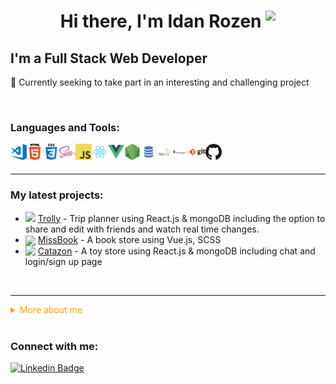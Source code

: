 <h1 align="center" class="text-blue mb-2" > Hi there, I'm Idan Rozen <img align="top" height="40" src="https://media.giphy.com/media/JoPURpweVqjVP7jl8N/giphy.gif"></h1> 

##  I'm a Full Stack Web Developer 

 🌱 Currently seeking to take part in an interesting and challenging project


<br/>

### Languages and Tools:

<img align="left" alt="Visual Studio Code" width="26px" src="https://raw.githubusercontent.com/github/explore/80688e429a7d4ef2fca1e82350fe8e3517d3494d/topics/visual-studio-code/visual-studio-code.png" />
<img align="left" alt="HTML5" width="26px" src="https://raw.githubusercontent.com/github/explore/80688e429a7d4ef2fca1e82350fe8e3517d3494d/topics/html/html.png" />
<img align="left" alt="CSS3" width="26px" src="https://raw.githubusercontent.com/github/explore/80688e429a7d4ef2fca1e82350fe8e3517d3494d/topics/css/css.png" />
<img align="left" alt="Sass" width="26px" src="https://raw.githubusercontent.com/github/explore/80688e429a7d4ef2fca1e82350fe8e3517d3494d/topics/sass/sass.png" />
<img align="left" alt="JavaScript" width="26px" src="https://raw.githubusercontent.com/github/explore/80688e429a7d4ef2fca1e82350fe8e3517d3494d/topics/javascript/javascript.png" />
<img align="left" alt="React" width="26px" src="https://raw.githubusercontent.com/github/explore/80688e429a7d4ef2fca1e82350fe8e3517d3494d/topics/react/react.png" />
<img align="left" alt="Vue" width="26px" src="https://raw.githubusercontent.com/github/explore/80688e429a7d4ef2fca1e82350fe8e3517d3494d/topics/vue/vue.png" />
<img align="left" alt="Node.js" width="26px" src="https://raw.githubusercontent.com/github/explore/80688e429a7d4ef2fca1e82350fe8e3517d3494d/topics/nodejs/nodejs.png" />
<img align="left" alt="SQL" width="26px" src="https://raw.githubusercontent.com/github/explore/80688e429a7d4ef2fca1e82350fe8e3517d3494d/topics/sql/sql.png" />
<img align="left" alt="MySQL" width="26px" src="https://raw.githubusercontent.com/github/explore/80688e429a7d4ef2fca1e82350fe8e3517d3494d/topics/mysql/mysql.png" />
<img align="left" alt="MongoDB" width="26px" src="https://raw.githubusercontent.com/github/explore/80688e429a7d4ef2fca1e82350fe8e3517d3494d/topics/mongodb/mongodb.png" />
<img align="left" alt="Git" width="26px" src="https://raw.githubusercontent.com/github/explore/80688e429a7d4ef2fca1e82350fe8e3517d3494d/topics/git/git.png" />
<img align="left" alt="GitHub" width="26px" src="https://raw.githubusercontent.com/github/explore/78df643247d429f6cc873026c0622819ad797942/topics/github/github.png" />

 <br /> 
 <br /> 

--- 

 ### My latest projects:
-  <img src="https://image.freepik.com/free-vector/travel-items-book-icon_24640-34703.jpg" width="30px"> [Trolly][trolly] - Trip planner using React.js & mongoDB including the option to share and edit with friends and watch real time changes.
-  <img width="35px" align="center" src="https://image.freepik.com/free-vector/pile-student-books-icon-illustration-white-background_134830-290.jpg" /> [MissBook][books] - A book store using Vue.js, SCSS  
-  <img width="30px" align="top" src="https://i.dlpng.com/static/png/6635453_preview.png"> [Catazon][catazon] - A toy store using React.js & mongoDB including chat and login/sign up page

<br />

---
<details>
 <summary style="color:orange">More about me </summary>

 - <img height="40px" align="center" src="https://icons-for-free.com/iconfiles/png/512/graduation+learn+school+student+study+icon-1320166023174441095.png"/> B.A in Psychology & Education
  
 - <img height="30px" align="center" src="https://res.cloudinary.com/idanrozen/image/upload/v1606301900/camera_hqllxj.png"/>  Photography enthusiast

</details>

 <br /> 
 
### Connect with me:

[![Linkedin Badge](https://img.shields.io/badge/-Idan_Rozen-blue?style=for-the-badge&logo=linkedin&logoColor=white&link=https://www.linkedin.com/in/idan-rozen)][linkedin]



[linkedin]: https://www.linkedin.com/in/idan-rozen/
[books]: https://idanrozen103.github.io/MissBooks_Vue/#/
[catazon]: https://catazon.herokuapp.com/#/
[trolly]: https://trolly-app.herokuapp.com/#/


